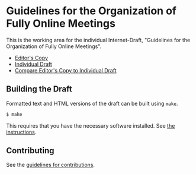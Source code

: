 # Guidelines for the Organization of Fully Online Meetings

This is the working area for the individual Internet-Draft, "Guidelines for the Organization of Fully Online Meetings".

* [Editor's Copy](https://mirjak.github.io/draft-shmoo-online-meeting/#go.draft-ietf-shmoo-online-meeting.html)
* [Individual Draft](https://datatracker.ietf.org/doc/html/draft-ietf-shmoo-online-meeting)
* [Compare Editor's Copy to Individual Draft](https://mirjak.github.io/draft-shmoo-online-meeting/#go.draft-ietf-shmoo-online-meeting.diff)

## Building the Draft

Formatted text and HTML versions of the draft can be built using `make`.

```sh
$ make
```

This requires that you have the necessary software installed.  See
[the instructions](https://github.com/martinthomson/i-d-template/blob/master/doc/SETUP.md).


## Contributing

See the
[guidelines for contributions](https://github.com/mirjak/draft-shmoo-online-meeting/blob/master/CONTRIBUTING.md).
